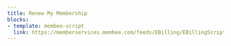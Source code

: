 ```yaml
---
title: Renew My Membership
blocks:
- template: membee-script
  link: https://memberservices.membee.com/feeds/EBilling/EBillingScript.ashx?cid=1134
---
```

